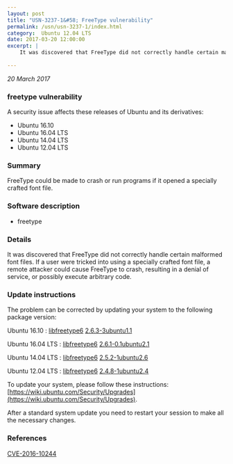 ```yaml
---
layout: post
title: "USN-3237-1&#58; FreeType vulnerability"
permalink: /usn/usn-3237-1/index.html
category:  Ubuntu 12.04 LTS
date: 2017-03-20 12:00:00
excerpt: |
    It was discovered that FreeType did not correctly handle certain malformed font files. If a user were tricked into using a specially crafted font file, a remote attacker could cause FreeType to crash, resulting in a denial of service, or possibly execute arbitrary code. 
    
--- 
```

 
 

*20 March 2017*

### freetype vulnerability

A security issue affects these releases of Ubuntu and its derivatives:

* Ubuntu 16.10
* Ubuntu 16.04 LTS
* Ubuntu 14.04 LTS
* Ubuntu 12.04 LTS

### Summary

FreeType could be made to crash or run programs if it opened a specially crafted font file.

### Software description

* freetype 

### Details

It was discovered that FreeType did not correctly handle certain malformed font files. If a user were tricked into using a specially crafted font file, a remote attacker could cause FreeType to crash, resulting in a denial of service, or possibly execute arbitrary code. 

### Update instructions

The problem can be corrected by updating your system to the following package version:

Ubuntu 16.10
 : [libfreetype6](https://launchpad.net/ubuntu/+source/freetype) <span> [2.6.3-3ubuntu1.1](https://launchpad.net/ubuntu/+source/freetype/2.6.3-3ubuntu1.1) </span> 

Ubuntu 16.04 LTS
 : [libfreetype6](https://launchpad.net/ubuntu/+source/freetype) <span> [2.6.1-0.1ubuntu2.1](https://launchpad.net/ubuntu/+source/freetype/2.6.1-0.1ubuntu2.1) </span> 

Ubuntu 14.04 LTS
 : [libfreetype6](https://launchpad.net/ubuntu/+source/freetype) <span> [2.5.2-1ubuntu2.6](https://launchpad.net/ubuntu/+source/freetype/2.5.2-1ubuntu2.6) </span> 

Ubuntu 12.04 LTS
 : [libfreetype6](https://launchpad.net/ubuntu/+source/freetype) <span> [2.4.8-1ubuntu2.4](https://launchpad.net/ubuntu/+source/freetype/2.4.8-1ubuntu2.4) </span> 

To update your system, please follow these instructions: [https://wiki.ubuntu.com/Security/Upgrades](https://wiki.ubuntu.com/Security/Upgrades).

After a standard system update you need to restart your session to make all the necessary changes. 

### References

 
 [CVE-2016-10244](http://people.ubuntu.com/~ubuntu-security/cve/CVE-2016-10244)
 


